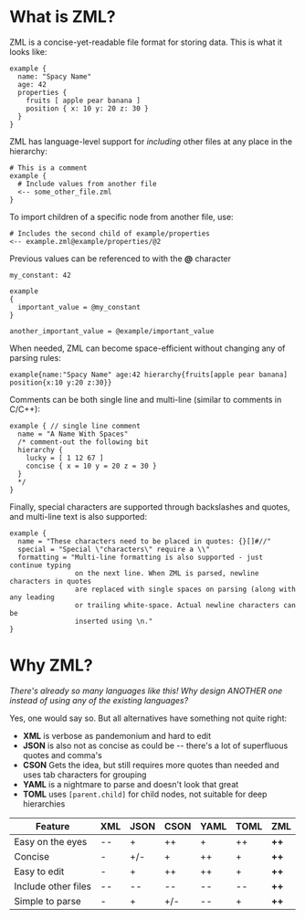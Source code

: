 # What is ZML?
ZML is a concise-yet-readable file format for storing data. This is what it looks like:

```
example {
  name: "Spacy Name"
  age: 42
  properties {
    fruits [ apple pear banana ]
    position { x: 10 y: 20 z: 30 }
  }
}
```

ZML has language-level support for *including* other files at any place in the hierarchy:
```
# This is a comment
example {
  # Include values from another file
  <-- some_other_file.zml 
}
```

To import children of a specific node from another file, use:
```
# Includes the second child of example/properties
<-- example.zml@example/properties/@2
```

Previous values can be referenced to with the **@** character
```
my_constant: 42

example
{
  important_value = @my_constant
}

another_important_value = @example/important_value
```

When needed, ZML can become space-efficient without changing any of parsing rules:
```
example{name:"Spacy Name" age:42 hierarchy{fruits[apple pear banana] position{x:10 y:20 z:30}}
```

Comments can be both single line and multi-line (similar to comments in C/C++):
```
example { // single line comment
  name = "A Name With Spaces"
  /* comment-out the following bit
  hierarchy {
    lucky = [ 1 12 67 ]
    concise { x = 10 y = 20 z = 30 }
  }
  */
}
```

Finally, special characters are supported through backslashes and quotes, and multi-line text is also supported:
```
example {
  name = "These characters need to be placed in quotes: {}[]#//"
  special = "Special \"characters\" require a \\"
  formatting = "Multi-line formatting is also supported - just continue typing
                on the next line. When ZML is parsed, newline characters in quotes
                are replaced with single spaces on parsing (along with any leading
                or trailing white-space. Actual newline characters can be
                inserted using \n."
}
```

# Why ZML?
*There's already so many languages like this! Why design ANOTHER one instead of using any of the existing languages?*

Yes, one would say so. But all alternatives have something not quite right:
* **XML** is verbose as pandemonium and hard to edit
* **JSON** is also not as concise as could be -- there's a lot of superfluous quotes and comma's
* **CSON** Gets the idea, but still requires more quotes than needed and uses tab characters for grouping
* **YAML** is a nightmare to parse and doesn't look that great
* **TOML** uses `[parent.child]` for child nodes, not suitable for deep hierarchies

| Feature             | XML | JSON | CSON | YAML | TOML | **ZML**|
| --------            | --- | ---- | ---- | ---- | ---- | ---- |
| Easy on the eyes    | --  | +    | ++   | +    | ++   | **++** |
| Concise             | -   | +/-  | +    | ++   | +    | **++** |
| Easy to edit        | -   | +    | ++   | ++   | +    | **++** |
| Include other files | --  | --   | --   | --   | --   | **++** |
| Simple to parse     | -   | +    | +/-  | --   | +    | **++** |


